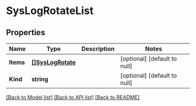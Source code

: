 # SysLogRotateList

## Properties
Name | Type | Description | Notes
------------ | ------------- | ------------- | -------------
**Items** | [**[]SysLogRotate**](sys_logRotate.md) |  | [optional] [default to null]
**Kind** | **string** |  | [optional] [default to null]

[[Back to Model list]](../README.md#documentation-for-models) [[Back to API list]](../README.md#documentation-for-api-endpoints) [[Back to README]](../README.md)


